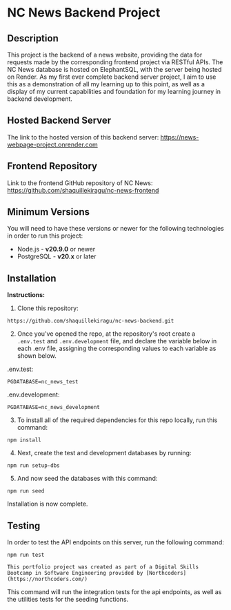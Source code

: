 # NC News Backend Project

## Description

This project is the backend of a news website, providing the data for requests made by the corresponding frontend project via RESTful APIs. The NC News database is hosted on ElephantSQL, with the server being hosted on Render. As my first ever complete backend server project, I aim to use this as a demonstration of all my learning up to this point, as well as a display of my current capabilities and foundation for my learning journey in backend development.

## Hosted Backend Server

The link to the hosted version of this backend server: https://news-webpage-project.onrender.com

## Frontend Repository

Link to the frontend GitHub repository of NC News: https://github.com/shaquillekiragu/nc-news-frontend

## Minimum Versions

You will need to have these versions or newer for the following technologies in order to run this project:

- Node.js - **v20.9.0** or newer
- PostgreSQL - **v20.x** or later

## Installation

**Instructions:**

1. Clone this repository:

```
https://github.com/shaquillekiragu/nc-news-backend.git
```

2. Once you've opened the repo, at the repository's root create a `.env.test` and `.env.development` file, and declare the variable below in each .env file, assigning the corresponding values to each variable as shown below.

.env.test:

```
PGDATABASE=nc_news_test
```

.env.development:

```
PGDATABASE=nc_news_development
```

3. To install all of the required dependencies for this repo locally, run this command:

```
npm install
```

4. Next, create the test and development databases by running:

```
npm run setup-dbs
```

5. And now seed the databases with this command:

```
npm run seed
```

Installation is now complete.

## Testing

In order to test the API endpoints on this server, run the following command:

```
npm run test

This portfolio project was created as part of a Digital Skills Bootcamp in Software Engineering provided by [Northcoders](https://northcoders.com/)
```

This command will run the integration tests for the api endpoints, as well as the utilities tests for the seeding functions.
